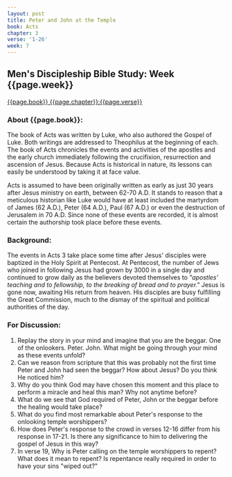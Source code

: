 ```yaml
---
layout: post
title: Peter and John at the Temple
book: Acts
chapter: 3
verse: '1-26'
week: 7
---
```

## Men's Discipleship Bible Study: Week {{page.week}}

[{{page.book}} {{page.chapter}}:{{page.verse}}](https://www.biblegateway.com/passage/?search={{page.book}}+{{page.chapter}}%3A{{page.verse}}&version=NIV)

### About {{page.book}}:
The book of Acts was written by Luke, who also authored the Gospel of Luke. Both writings are addressed to Theophilus at the beginning of each. The book of Acts chronicles the events and activities of the apostles and the early church immediately following the crucifixion, resurrection and ascension of Jesus. Because Acts is historical in nature, its lessons can easily be understood by taking it at face value. 

Acts is assumed to have been originally written as early as just 30 years after Jesus ministry on earth, between 62-70 A.D. It stands to reason that a meticulous historian like Luke would have at least included the martyrdom of James (62 A.D.), Peter (64 A.D.), Paul (67 A.D.) or even the destruction of Jerusalem in 70 A.D. Since none of these events are recorded, it is almost certain the authorship took place before these events.

### Background:
The events in Acts 3 take place some time after Jesus' disciples were baptized in the Holy Spirit at Pentecost. At Pentecost, the number of Jews who joined in following Jesus had grown by 3000 in a single day and continued to grow daily as the believers devoted themselves to *"apostles’ teaching and to fellowship, to the breaking of bread and to prayer."* Jesus is gone now, awaiting His return from heaven. His disciples are busy fulfilling the Great Commission, much to the dismay of the spiritual and political authorities of the day.

### For Discussion:
1. Replay the story in your mind and imagine that you are the beggar. One of the onlookers. Peter. John. What might be going through your mind as these events unfold?
2. Can we reason from scripture that this was probably not the first time Peter and John had seen the beggar? How about Jesus? Do you think He noticed him?
3. Why do you think God may have chosen this moment and this place to perform a miracle and heal this man? Why not anytime before?
4. What do we see that God required of Peter, John or the beggar before the healing would take place?
5. What do you find most remarkable about Peter's response to the onlooking temple worshippers?
6. How does Peter's response to the crowd in verses 12-16 differ from his response in 17-21. Is there any significance to him to delivering the gospel of Jesus in this way?
7. In verse 19, Why is Peter calling on the temple worshippers to repent? What does it mean to repent? Is repentance really required in order to have your sins "wiped out?"
